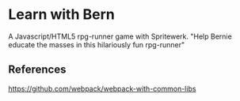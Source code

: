 Learn with Bern
===============

A Javascript/HTML5 rpg-runner game with Spritewerk. "Help Bernie educate the masses in this hilariously fun rpg-runner"

References
----------

https://github.com/webpack/webpack-with-common-libs

